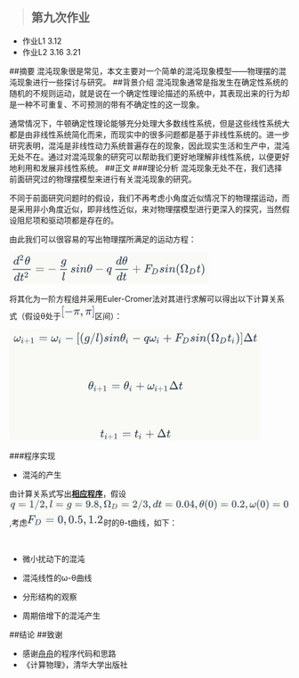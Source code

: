 >## 第九次作业
- 作业L1 3.12
- 作业L2 3.16 3.21

##摘要
混沌现象很是常见，本文主要对一个简单的混沌现象模型——物理摆的混沌现象进行一些探讨与研究。
##背景介绍
混沌现象通常是指发生在确定性系统的随机的不规则运动，就是说在一个确定性理论描述的系统中，其表现出来的行为却是一种不可重复、不可预测的带有不确定性的这一现象。

通常情况下，牛顿确定性理论能够充分处理大多数线性系统，但是这些线性系统大都是由非线性系统简化而来，而现实中的很多问题都是基于非线性系统的。进一步研究表明，混沌是非线性动力系统普遍存在的现象，因此现实生活和生产中，混沌无处不在。通过对混沌现象的研究可以帮助我们更好地理解非线性系统，以便更好地利用和发展非线性系统。
##正文
###理论分析
混沌现象无处不在，我们选择前面研究过的物理摆模型来进行有关混沌现象的研究。

不同于前面研究问题时的假设，我们不再考虑小角度近似情况下的物理摆运动，而是采用非小角度近似，即非线性近似，来对物理摆模型进行更深入的探究，当然假设阻尼项和驱动项都是存在的。

由此我们可以很容易的写出物理摆所满足的运动方程：

![](https://raw.githubusercontent.com/XiaobudianChen/computationalphysics_N2013301020075/master/chapter3/exercise_9/公式1.png)

将其化为一阶方程组并采用Euler-Cromer法对其进行求解可以得出以下计算关系式（假设θ处于![](https://raw.githubusercontent.com/XiaobudianChen/computationalphysics_N2013301020075/master/chapter3/exercise_9/公式3.png)区间）：

![](https://raw.githubusercontent.com/XiaobudianChen/computationalphysics_N2013301020075/master/chapter3/exercise_9/公式2.png)

###程序实现
- 混沌的产生

由计算关系式写出[**相应程序**]()，假设![](https://raw.githubusercontent.com/XiaobudianChen/computationalphysics_N2013301020075/master/chapter3/exercise_9/公式5.png),考虑![](https://raw.githubusercontent.com/XiaobudianChen/computationalphysics_N2013301020075/master/chapter3/exercise_9/公式4.png)时的θ-t曲线，如下：

![]()

- 微小扰动下的混沌


- 混沌线性的ω-θ曲线


- 分形结构的观察


- 周期倍增下的混沌产生


##结论
##致谢
- 感谢[舟舟](https://github.com/1098605130/computationalphysics_N2013301020058)的程序代码和思路
- 《计算物理》，清华大学出版社
